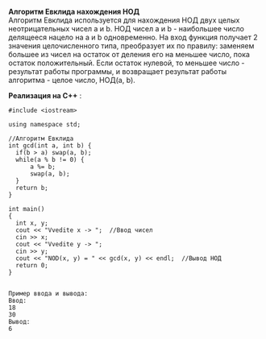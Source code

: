 **Алгоритм Евклида нахождения НОД**   
  Алгоритм Евклида используется для нахождения НОД двух целых неотрицательных чисел a и b. НОД чисел a и b - наибольшее число делящееся нацело на a и b одновременно. 
На вход функция получает 2 значения целочисленного типа, преобразует их по правилу: заменяем большее из чисел на остаток от деления его на меньшее число, пока остаток положительный. Если остаток нулевой, то меньшее число - результат работы программы, и возвращает результат работы алгоритма - целое число, НОД(а, b).
  
  **Реализация на С++** :
  ```
#include <iostream>

using namespace std;

//Алгоритм Евклида
int gcd(int a, int b) {
    if(b > a) swap(a, b);
    while(a % b != 0) {
        a %= b;  
        swap(a, b);
    }
    return b;
}

int main()
{
    int x, y;
    cout << "Vvedite x -> ";  //Ввод чисел
    cin >> x;
    cout << "Vvedite y -> ";
    cin >> y;
    cout << "NOD(x, y) = " << gcd(x, y) << endl;  //Вывод НОД
    return 0;
}


  Пример ввода и вывода:
  Ввод:
  18
  30
  Вывод:
  6
